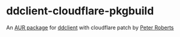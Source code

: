 ddclient-cloudflare-pkgbuild
============================

An [AUR package](https://aur.archlinux.org/packages/ddclient-cloudflare/) for [ddclient](http://sourceforge.net/projects/ddclient/) with cloudflare patch by [Peter Roberts](http://blog.peter-r.co.uk/cloudflare-ddclient-patch.html)
